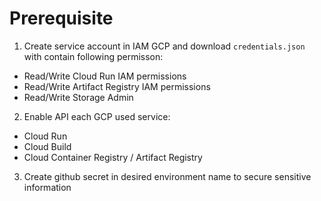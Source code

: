 # Prerequisite

1. Create service account in IAM GCP and download `credentials.json` with contain following permisson:
* Read/Write Cloud Run IAM permissions
* Read/Write Artifact Registry IAM permissions
* Read/Write Storage Admin

2. Enable API each GCP used service:
* Cloud Run
* Cloud Build
* Cloud Container Registry / Artifact Registry

3. Create github secret in desired environment name to secure sensitive information
